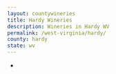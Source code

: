 ```yaml
---
layout: countywineries
title: Hardy Wineries
description: Wineries in Hardy WV
permalink: /west-virginia/hardy/
county: hardy
state: wv
---
```

-
